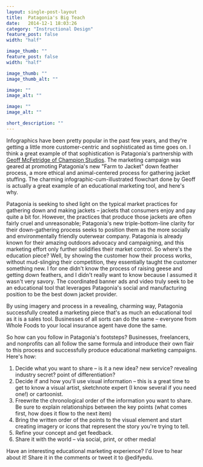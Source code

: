 ```yaml
---
layout: single-post-layout
title:  Patagonia's Big Teach
date:   2014-12-1 18:03:26
category: "Instructional Design"
feature_post: false
width: "half"

image_thumb: ""
feature_post: false
width: "half"

image_thumb: ""
image_thumb_alt: ""

image: ""
image_alt: ""

image: ""
image_alt: ""

short_description: ""
---
```


Infographics have been pretty popular in the past few years, and they're getting a little more customer-centric and sophisticated as time goes on. I think a great example of that sophistication is Patagonia's partnership with [Geoff McFetridge of Champion Studios](http://championdontstop.com/site3/animations/PatagoniaDown/PatagoniaDown.html). The marketing campaign was geared at promoting Patagonia's new "Farm to Jacket" down feather process, a more ethical and animal-centered process for gathering jacket stuffing. The charming infographic-cum-illustrated flowchart done by Geoff is actually a great example of an educational marketing tool, and here's why.

Patagonia is seeking to shed light on the typical market practices for gathering down and making jackets – jackets that consumers enjoy and pay quite a bit for. However, the practices that produce those jackets are often fairly cruel and unreasonable; Patagonia's new triple-bottom-line clarity for their down-gathering process seeks to position them as the more socially and environmentally friendly outerwear company. Patagonia is already known for their amazing outdoors advocacy and campaigning, and this marketing effort only further solidifies their market control. So where's the education piece? Well, by showing the customer how their process works, without mud-slinging their competition, they essentially taught the customer something new. I for one didn't know the process of raising geese and getting down feathers, and I didn't really want to know because I assumed it wasn't very savory. The coordinated banner ads and video truly seek to be an educational tool that leverages Patagonia's social and manufacturing position to be the best down jacket provider.

By using imagery and process in a revealing, charming way, Patagonia successfully created a marketing piece that's as much an educational tool as it is a sales tool. Businesses of all sorts can do the same – everyone from Whole Foods to your local insurance agent have done the same.

So how can you follow in Patagonia's footsteps? Businesses, freelancers, and nonprofits can all follow the same formula and introduce their own flair to this process and successfully produce educational marketing campaigns. Here's how:

1. Decide what you want to share – is it a new idea? new service? revealing industry secret? point of differentiation?
2. Decide if and how you'll use visual information – this is a great time to get to know a visual artist, sketchnote expert (I know several if you need one!) or cartoonist.
3. Freewrite the chronological order of the information you want to share. Be sure to explain relationships between the key points (what comes first, how does it flow to the next item)
4. Bring the written order of the points to the visual element and start creating imagery or icons that represent the story you're trying to tell.
5. Refine your concept and get feedback.
6. Share it with the world – via social, print, or other media!

Have an interesting educational marketing experience? I'd love to hear about it! Share it in the comments or tweet it to @edifyedu.
